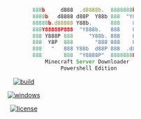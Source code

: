```js
                                      888b     d888  .d8888b.  8888888b.
                                      8888b   d8888 d88P  Y88b 888  "Y88b
                                      88888b.d88888 Y88b.      888    888
                                      888Y88888P888  "Y888b.   888    888
                                      888 Y888P 888     "Y88b. 888    888
                                      888  Y8P  888       "888 888    888
                                      888   "   888 Y88b  d88P 888  .d88P 
                                      888       888  "Y8888P"  8888888P"  
                                          Minecraft Server Downloader
                                               Powershell Edition
```
<p align=center>
<a href="#"><img title="build" src="https://img.shields.io/badge/build-process-red?style=for-the-badge&logo=github"><a>
</p>
<p align="center">
<a href="#"><img title="windows" src="https://img.shields.io/badge/OS-Windows-red?style=for-the-badge&logo=windows"><a>
</p>
<p align="center">
	<a href="#"><img title="license" src="https://img.shields.io/github/license/M20191/MSD-X?style=flat-square&logo=sublime-text"></a>
</p>